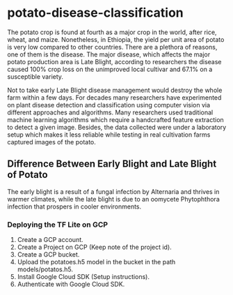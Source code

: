 # potato-disease-classification

The potato crop is found at fourth as a major crop in the world, after rice, wheat, and maize. Nonetheless, in Ethiopia, the yield per unit area of potato is very low compared to other countries. There are a plethora of reasons, one of them is the disease. The major disease, which affects the major potato production area is Late Blight, according to researchers the disease caused 100% crop loss on the unimproved local cultivar and 67.1% on a susceptible variety.

Not to take early Late Blight disease management would destroy the whole farm within a few days. For decades many researchers have experimented on plant disease detection and classification using computer vision via different approaches and algorithms. Many researchers used traditional machine learning algorithms which require a handcrafted feature extraction to detect a given image. Besides, the data collected were under a laboratory setup which makes it less reliable while testing in real cultivation farms captured images of the potato.




## Difference Between Early Blight and Late Blight of Potato
The early blight is a result of a fungal infection by Alternaria and thrives in warmer climates, while the late blight is due to an oomycete Phytophthora infection that prospers in cooler environments.

### Deploying the TF Lite on GCP
1. Create a GCP account.
2. Create a Project on GCP (Keep note of the project id).
3. Create a GCP bucket.
4. Upload the potatoes.h5 model in the bucket in the path models/potatos.h5.
5. Install Google Cloud SDK (Setup instructions).
6. Authenticate with Google Cloud SDK.
